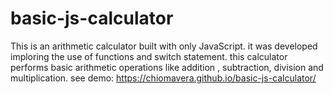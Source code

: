 # basic-js-calculator
This is an arithmetic calculator built with only JavaScript. 
it was developed imploring the use of functions and switch statement.
this calculator performs basic arithmetic operations like addition , subtraction, division and multiplication.
see demo: https://chiomavera.github.io/basic-js-calculator/